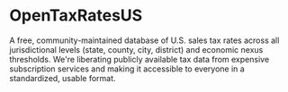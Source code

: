 # OpenTaxRatesUS
A free, community-maintained database of U.S. sales tax rates across all jurisdictional levels (state, county, city, district) and economic nexus thresholds. We're liberating publicly available tax data from expensive subscription services and making it accessible to everyone in a standardized, usable format.
